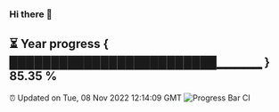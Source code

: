 ### Hi there 👋
⏳ Year progress { █████████████████████████▁▁▁▁▁ } 85.35 %
---
⏰ Updated on Tue, 08 Nov 2022 12:14:09 GMT
![Progress Bar CI](https://github.com/Moyi321/Moyi321/workflows/Progress%20Bar%20CI/badge.svg)

